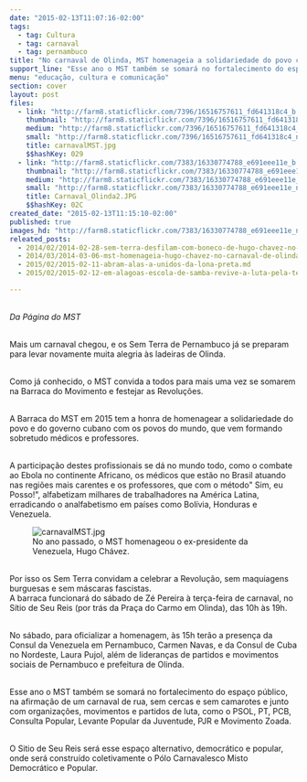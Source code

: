 ```yaml
---
date: "2015-02-13T11:07:16-02:00"
tags:
  - tag: Cultura
  - tag: carnaval
  - tag: pernambuco
title: "No carnaval de Olinda, MST homenageia a solidariedade do povo cubano"
support_line: "Esse ano o MST também se somará no fortalecimento do espaço público, na afirmação de um carnaval de rua, sem cercas e sem camarotes."
menu: "educação, cultura e comunicação"
section: cover
layout: post
files:
  - link: "http://farm8.staticflickr.com/7396/16516757611_fd641318c4_b.jpg"
    thumbnail: "http://farm8.staticflickr.com/7396/16516757611_fd641318c4_t.jpg"
    medium: "http://farm8.staticflickr.com/7396/16516757611_fd641318c4_z.jpg"
    small: "http://farm8.staticflickr.com/7396/16516757611_fd641318c4_n.jpg"
    title: carnavalMST.jpg
    $$hashKey: 029
  - link: "http://farm8.staticflickr.com/7383/16330774788_e691eee11e_b.jpg"
    thumbnail: "http://farm8.staticflickr.com/7383/16330774788_e691eee11e_t.jpg"
    medium: "http://farm8.staticflickr.com/7383/16330774788_e691eee11e_z.jpg"
    small: "http://farm8.staticflickr.com/7383/16330774788_e691eee11e_n.jpg"
    title: Carnaval_Olinda2.JPG
    $$hashKey: 02C
created_date: "2015-02-13T11:15:10-02:00"
published: true
images_hd: "http://farm8.staticflickr.com/7383/16330774788_e691eee11e_n.jpg"
releated_posts:
  - 2014/02/2014-02-28-sem-terra-desfilam-com-boneco-de-hugo-chavez-no-carnaval-de-olinda.md
  - 2014/03/2014-03-06-mst-homenageia-hugo-chavez-no-carnaval-de-olinda.md
  - 2015/02/2015-02-11-abram-alas-a-unidos-da-lona-preta.md
  - 2015/02/2015-02-12-em-alagoas-escola-de-samba-revive-a-luta-pela-terra.md

---
```

<p><br />
<em>Da P&aacute;gina do MST</em></p>

<p><br />
Mais um carnaval chegou, e os Sem Terra de Pernambuco j&aacute; se preparam para levar novamente muita alegria &agrave;s ladeiras de Olinda.</p>

<p><br />
Como j&aacute; conhecido, o MST convida a todos para mais uma vez se somarem na Barraca do Movimento e festejar as Revolu&ccedil;&otilde;es.</p>

<p><br />
A Barraca do MST em 2015 tem a honra de homenagear a solidariedade do povo e do governo cubano com os povos do mundo, que vem formando sobretudo m&eacute;dicos e professores.</p>

<p><br />
A participa&ccedil;&atilde;o destes profissionais se d&aacute; no mundo todo, como o combate ao Ebola no continente Africano, os m&eacute;dicos que est&atilde;o no Brasil atuando nas regi&otilde;es mais carentes e os professores, que com o m&eacute;todo&quot; Sim, eu Posso!&quot;, alfabetizam milhares de trabalhadores na Am&eacute;rica Latina, erradicando o analfabetismo em pa&iacute;ses como Bol&iacute;via, Honduras e Venezuela.</p>

<figure class="image"><img alt="carnavalMST.jpg" src="http://farm8.staticflickr.com/7396/16516757611_fd641318c4_b.jpg" />
<figcaption>No ano passado, o MST homenageou o ex-presidente da Venezuela, Hugo Ch&aacute;vez.</figcaption>
</figure>

<p><br />
Por isso os Sem Terra convidam a celebrar a Revolu&ccedil;&atilde;o, sem maquiagens burguesas e sem m&aacute;scaras fascistas.<br />
A barraca funcionar&aacute; do s&aacute;bado de Z&eacute; Pereira &agrave; ter&ccedil;a-feira de carnaval, no S&iacute;tio de Seu Reis (por tr&aacute;s da Pra&ccedil;a do Carmo em Olinda), das 10h &agrave;s 19h.</p>

<p><br />
No s&aacute;bado, para oficializar a homenagem, &agrave;s 15h ter&atilde;o a presen&ccedil;a da Consul da Venezuela em Pernambuco, Carmen Navas, e da Consul de Cuba no Nordeste, Laura Pujol, al&eacute;m de lideran&ccedil;as de partidos e movimentos sociais de Pernambuco e prefeitura de Olinda.</p>

<p><br />
Esse ano o MST tamb&eacute;m se somar&aacute; no fortalecimento do espa&ccedil;o p&uacute;blico, na afirma&ccedil;&atilde;o de um carnaval de rua, sem cercas e sem camarotes e junto com organiza&ccedil;&otilde;es, movimentos e partidos de luta, como o PSOL, PT, PCB, Consulta Popular, Levante Popular da Juventude, PJR e Movimento Zoada.</p>

<p><br />
O Sitio de Seu Reis ser&aacute; esse espa&ccedil;o alternativo, democr&aacute;tico e popular, onde ser&aacute; constru&iacute;do coletivamente o P&oacute;lo Carnavalesco Misto Democr&aacute;tico e Popular.</p>
